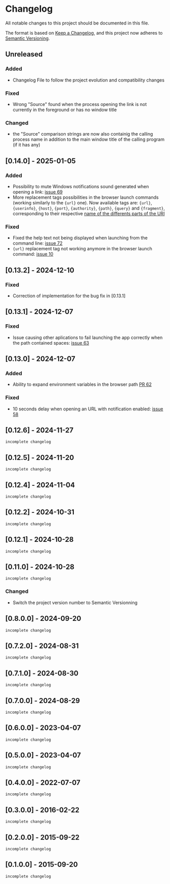 # Changelog

All notable changes to this project should be documented in this file.

The format is based on [Keep a Changelog](https://keepachangelog.com/en/1.1.0/),
and this project now adheres to [Semantic Versioning](https://semver.org/spec/v2.0.0.html).



## Unreleased 

### Added
- Changelog File to follow the project evolution and compatibility changes

### Fixed
- Wrong "Source" found when the process opening the link is not currently in the foreground or has no window title

### Changed
- the "Source" comparison strings are now also containig the calling process name in addition to the main window title of the calling program (if it has any)



## [0.14.0] - 2025-01-05

### Added 
- Possibility to mute Windows notifications sound generated when opening a link: [issue 69](https://github.com/nref/BrowseRouter/issues/69)
- More replacement tags possibilities in the browser launch commands (working similarly to the `{url}` one). Now available tags are: `{url}`, `{userinfo}`, `{host}`, `{port}`, `{authority}`, `{path}`, `{query}` and `{fragment}`, corresponding to their respective [name of the differents parts of the URI](https://en.wikipedia.org/wiki/Uniform_Resource_Identifier#Example_URIs)

### Fixed
- Fixed the help text not being displayed when launching from the command line: [issue 72](https://github.com/nref/BrowseRouter/issues/72)
- `{url}` replacement tag not working anymore in the browser launch command: [issue 10](https://github.com/nref/BrowseRouter/issues/10)



## [0.13.2] - 2024-12-10

### Fixed
- Correction of implementation for the bug fix in [0.13.1]


## [0.13.1] - 2024-12-07

### Fixed
- Issue causing other aplications to fail launching the app correctly when the path contained spaces: [issue 63](https://github.com/nref/BrowseRouter/issues/63)



## [0.13.0] - 2024-12-07

### Added
- Ability to expand environment variables in the browser path [PR 62](https://github.com/nref/BrowseRouter/pull/62)

### Fixed 
- 10 seconds delay when opening an URL with notification enabled: [issue 58](https://github.com/nref/BrowseRouter/issues/58)


## [0.12.6] - 2024-11-27
`incomplete changelog`



## [0.12.5] - 2024-11-20
`incomplete changelog`



## [0.12.4] - 2024-11-04
`incomplete changelog`



## [0.12.2] - 2024-10-31
`incomplete changelog`



## [0.12.1] - 2024-10-28
`incomplete changelog`



## [0.11.0] - 2024-10-28
`incomplete changelog`

### Changed
- Switch the project version number to Semantic Versionning 



## [0.8.0.0] - 2024-09-20
`incomplete changelog`



## [0.7.2.0] - 2024-08-31
`incomplete changelog`



## [0.7.1.0] - 2024-08-30
`incomplete changelog`



## [0.7.0.0] - 2024-08-29
`incomplete changelog`



## [0.6.0.0] - 2023-04-07
`incomplete changelog`



## [0.5.0.0] - 2023-04-07
`incomplete changelog`



## [0.4.0.0] - 2022-07-07
`incomplete changelog`



## [0.3.0.0] - 2016-02-22
`incomplete changelog`



## [0.2.0.0] - 2015-09-22
`incomplete changelog`



## [0.1.0.0] - 2015-09-20
`incomplete changelog`
